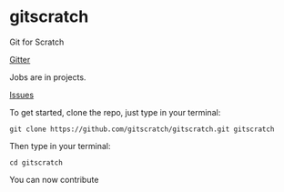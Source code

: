 # gitscratch
Git for Scratch

<a href="https://gitter.im/gitscratch-/Lobby#">Gitter</a>

<a hef="https://github.com/gitscratch/gitscratch/projects/1">Jobs are in projects.</a>

<a href="https://github.com/gitscratch/gitscratch/issues">Issues</a>

To get started, clone the repo, just type in your terminal:

```
git clone https://github.com/gitscratch/gitscratch.git gitscratch
```

Then type in your terminal:

```
cd gitscratch
```

You can now contribute